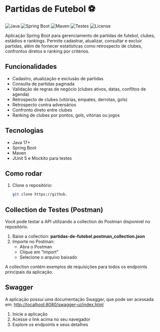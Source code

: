 # Partidas de Futebol ⚽

![Java](https://img.shields.io/badge/Java-17%2B-blue)
![Spring Boot](https://img.shields.io/badge/Spring%20Boot-3.x-brightgreen)
![Maven](https://img.shields.io/badge/Maven-Build-orange)
![Testes](https://img.shields.io/badge/Testes-JUnit%205%20%7C%20Mockito-yellow)
![License](https://img.shields.io/badge/license-MIT-lightgrey)

Aplicação Spring Boot para gerenciamento de partidas de futebol, clubes, estádios e rankings. Permite cadastrar, atualizar, consultar e excluir partidas, além de fornecer estatísticas como retrospecto de clubes, confrontos diretos e ranking por critérios.

## Funcionalidades

- Cadastro, atualização e exclusão de partidas
- Consulta de partidas paginada
- Validação de regras de negócio (clubes ativos, datas, conflitos de agenda)
- Retrospecto de clubes (vitórias, empates, derrotas, gols)
- Retrospecto contra adversários
- Confronto direto entre clubes
- Ranking de clubes por pontos, gols, vitórias ou jogos

## Tecnologias

- Java 17+
- Spring Boot
- Maven
- JUnit 5 e Mockito para testes

## Como rodar

1. Clone o repositório:
   ```sh
   git clone https://github.
   

## Collection de Testes (Postman)

Você pode testar a API utilizando a collection do Postman disponível no repositório.

1. Baixe a collection: **partidas-de-futebol.postman_collection.json**
2. Importe no Postman:  
   - Abra o Postman  
   - Clique em "Import"  
   - Selecione o arquivo baixado

A collection contém exemplos de requisições para todos os endpoints principais da aplicação.

## Swagger

A aplicação possui uma documentação Swagger, que pode ser acessada em: [http://localhost:8080/swagger-ui/index.html](http://localhost:8080/swagger-ui/index.html)

1. Inicie a aplicação
2. Acesse o link acima no seu navegador
3. Explore os endpoints e seus detalhes

